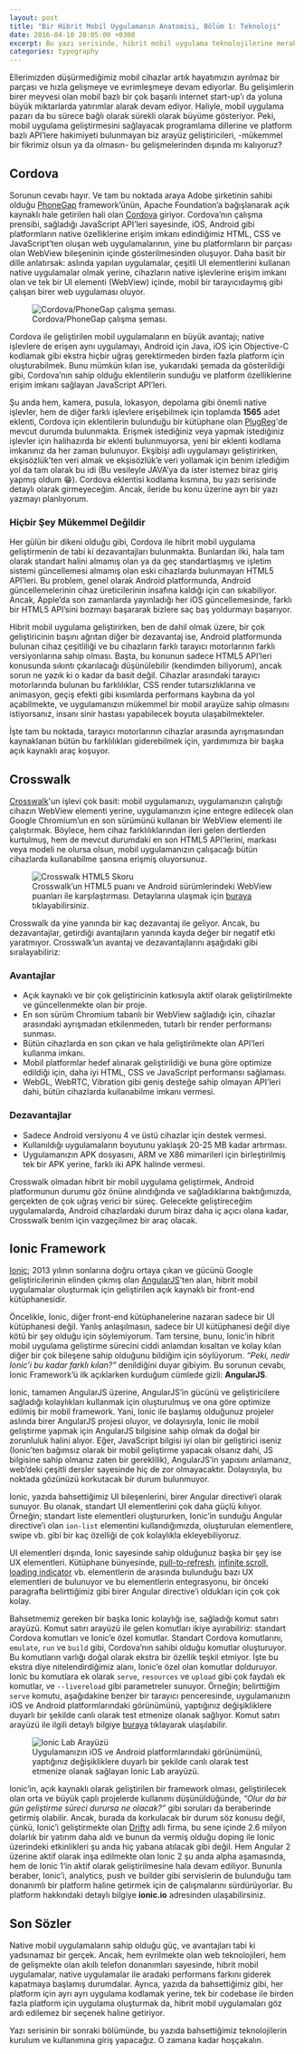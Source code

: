 ```yaml
---
layout: post
title: "Bir Hibrit Mobil Uygulamanın Anatomisi, Bölüm 1: Teknoloji"
date: 2016-04-10 20:05:00 +0300
excerpt: Bu yazı serisinde, hibrit mobil uygulama teknolojilerine merak salmam sonucunda ortaya çıkan ekşibişi adlı gayri resmi ekşisözlük uygulamasının geliştirme sürecinde edindiğim tecrübelerden bahsedeceğim. Serinin bu bölümü, hibrit mobil uygulama geliştirme teknolojilerinin tanıtımına ve işleyiş şekillerinin anlatılmasına dayalı olacak.
categories: typography
---
```

Ellerimizden düşürmediğimiz mobil cihazlar artık hayatımızın ayrılmaz bir parçası ve hızla gelişmeye ve evrimleşmeye 
devam ediyorlar. Bu gelişimlerin birer meyvesi olan mobil bazlı bir çok başarılı internet start-up’ı da yoluna büyük miktarlarda 
yatırımlar alarak devam ediyor. Haliyle, mobil uygulama pazarı da bu sürece bağlı olarak sürekli olarak büyüme gösteriyor. 
Peki, mobil uygulama geliştirmesini sağlayacak programlama dillerine ve platform bazlı API’lere hakimiyeti bulunmayan biz 
arayüz geliştiricileri, -mükemmel bir fikrimiz olsun ya da olmasın- bu gelişmelerinden dışında mı kalıyoruz?

## Cordova
Sorunun cevabı hayır. Ve tam bu noktada araya Adobe şirketinin sahibi olduğu [PhoneGap](http://phonegap.com/) framework’ünün, 
Apache Foundation’a bağışlanarak açık kaynaklı hale getirilen hali olan [Cordova](http://cordova.apache.org/) giriyor. 
Cordova’nın çalışma prensibi, sağladığı JavaScript API’leri sayesinde, iOS, Android gibi platformların native özelliklerine 
erişim imkanı edindiğimiz HTML, CSS ve JavaScript’ten oluşan web uygulamalarının, yine bu platformların bir parçası olan WebView 
bileşeninin içinde gösterilmesinden oluşuyor. Daha basit bir dille anlatırsak: aslında yapılan uygulamalar, çeşitli UI elementlerini 
kullanan native uygulamalar olmak yerine, cihazların native işlevlerine erişim imkanı olan ve tek bir UI elementi (WebView) içinde, 
mobil bir tarayıcıdaymış gibi çalışan birer web uygulaması oluyor.


<figure class="image">
    <img data-action="zoom" src="{{ site.url }}/assets/post-images/2016/cordova-diagram.png" alt="Cordova/PhoneGap çalışma şeması.">
    <figcaption data-title-align="left top">Cordova/PhoneGap çalışma şeması.</figcaption>
</figure>

Cordova ile geliştirilen mobil uygulamaların en büyük avantajı; native işlevlere de erişen aynı uygulamayı, Android için Java, 
iOS için Objective-C kodlamak gibi ekstra hiçbir uğraş gerektirmeden birden fazla platform için oluşturabilmek. Bunu mümkün kılan ise, 
yukarıdaki şemada da gösterildiği gibi, Cordova’nın sahip olduğu eklentilerin sunduğu ve platform özelliklerine erişim imkanı sağlayan JavaScript API’leri.

Şu anda hem, kamera, pusula, lokasyon, depolama gibi önemli native işlevler, hem de diğer farklı işlevlere erişebilmek için 
toplamda **1565** adet eklenti, Cordova için eklentilerin bulunduğu bir kütüphane olan [PlugReg](http://plugreg.com/)'de 
mevcut durumda bulunmakta. Erişmek istediğiniz veya yapmak istediğiniz işlevler için halihazırda bir eklenti bulunmuyorsa, 
yeni bir eklenti kodlama imkanınız da her zaman bulunuyor. Ekşibişi adlı uygulamayı geliştirirken, ekşisözlük’ten veri almak 
ve ekşisözlük’e veri yollamak için benim izlediğim yol da tam olarak bu idi (Bu vesileyle JAVA’ya da ister istemez biraz 
giriş yapmış oldum :grin:). Cordova eklentisi kodlama kısmına, bu yazı serisinde detaylı olarak girmeyeceğim. Ancak, ileride 
bu konu üzerine ayrı bir yazı yazmayı planlıyorum.

### Hiçbir Şey Mükemmel Değildir
Her gülün bir dikeni olduğu gibi, Cordova ile hibrit mobil uygulama geliştirmenin de tabi ki dezavantajları bulunmakta. 
Bunlardan ilki, hala tam olarak standart halini almamış olan ya da geç standartlaşmış ve işletim sistemi güncellemesi almamış olan 
eski cihazlarda bulunmayan HTML5 API’leri. Bu problem, genel olarak Android platformunda, Android güncellemelerinin cihaz 
üreticilerinin insafına kaldığı için can sıkabiliyor. Ancak, Apple’da son zamanlarda yayınladığı her iOS güncellemesinde, 
farklı bir HTML5 API’sini bozmayı başararak bizlere saç baş yoldurmayı başarıyor.

Hibrit mobil uygulama geliştirirken, ben de dahil olmak üzere, bir çok geliştiricinin başını ağrıtan diğer bir dezavantaj ise, 
Android platformunda bulunan cihaz çeşitliliği ve bu cihazların farklı tarayıcı motorlarının farklı versiyonlarına sahip olması. 
Başta, bu konunun sadece HTML5 API’leri konusunda sıkıntı çıkarılacağı düşünülebilir (kendimden biliyorum), ancak sorun 
ne yazık ki o kadar da basit değil. Cihazlar arasındaki tarayıcı motorlarında bulunan bu farklılıklar, CSS render tutarsızlıklarına 
ve animasyon, geçiş efekti gibi kısımlarda performans kaybına da yol açabilmekte, ve uygulamanızın mükemmel bir mobil 
arayüze sahip olmasını istiyorsanız, insanı sinir hastası yapabilecek boyuta ulaşabilmekteler.

İşte tam bu noktada, tarayıcı motorlarının cihazlar arasında ayrışmasından kaynaklanan bütün bu farklılıkları giderebilmek 
için, yardımımıza bir başka açık kaynaklı araç koşuyor.

## Crosswalk
[Crosswalk](https://crosswalk-project.org/)'un işlevi çok basit: mobil uygulamanızı, uygulamanızın çalıştığı cihazın WebView elementi yerine, uygulamanızın 
içine entegre edilecek olan Google Chromium’un en son sürümünü kullanan bir WebView elementi ile çalıştırmak. Böylece, hem 
cihaz farklılıklarından ileri gelen dertlerden kurtulmuş, hem de mevcut durumdaki en son HTML5 API’lerini, markası veya modeli 
ne olursa olsun, mobil uygulamanızın çalışacağı bütün cihazlarda kullanabilme şansına erişmiş oluyorsunuz.

<figure class="image">
    <img data-action="zoom" src="{{ site.url }}/assets/post-images/2016/crosswalk-score.png" alt="Crosswalk HTML5 Skoru">
    <figcaption>Crosswalk’un HTML5 puanı ve Android sürümlerindeki WebView puanları ile karşılaştırması. Detaylarına ulaşmak için 
    <a href="http://html5test.com/compare/browser/9cbef32ae5c9ace9/android-5.0/android-4.4/android-4.2/android-4.0.html">buraya</a> tıklayabilirsiniz.</figcaption>
</figure>

Crosswalk da yine yanında bir kaç dezavantaj ile geliyor. Ancak, bu dezavantajlar, getirdiği avantajların yanında kayda 
değer bir negatif etki yaratmıyor. Crosswalk’un avantaj ve dezavantajlarını aşağıdaki gibi sıralayabiliriz:

### Avantajlar
- Açık kaynaklı ve bir çok geliştiricinin katkısıyla aktif olarak geliştirilmekte ve güncellenmekte olan bir proje.
- En son sürüm Chromium tabanlı bir WebView sağladığı için, cihazlar arasındaki ayrışmadan etkilenmeden, tutarlı bir render performansı sunması.
- Bütün cihazlarda en son çıkan ve hala geliştirilmekte olan API’leri kullanma imkanı.
- Mobil platformlar hedef alınarak geliştirildiği ve buna göre optimize edildiği için, daha iyi HTML, CSS ve JavaScript performansı sağlaması.
- WebGL, WebRTC, Vibration gibi geniş desteğe sahip olmayan API’leri dahi, bütün cihazlarda kullanabilme imkanı vermesi.

### Dezavantajlar
- Sadece Android versiyonu 4 ve üstü cihazlar için destek vermesi.
- Kullanıldığı uygulamaların boyutunu yaklaşık 20-25 MB kadar artırması.
- Uygulamanızın APK dosyasını, ARM ve X86 mimarileri için birleştirilmiş tek bir APK yerine, farklı iki APK halinde vermesi.

Crosswalk olmadan hibrit bir mobil uygulama geliştirmek, Android platformunun durumu göz önüne alındığında ve sağladıklarına baktığımızda, 
gerçekten de çok uğraş verici bir süreç. Gelecekte geliştireceğim uygulamalarda, Android cihazlardaki durum biraz daha iç açıcı olana kadar, 
Crosswalk benim için vazgeçilmez bir araç olacak.

## Ionic Framework
[Ionic](http://ionicframework.com/); 2013 yılının sonlarına doğru ortaya çıkan ve gücünü Google geliştiricilerinin elinden çıkmış olan 
[AngularJS](https://www.angularjs.org/)'ten alan, hibrit mobil uygulamalar oluşturmak için geliştirilen açık kaynaklı bir front-end kütüphanesidir.

Öncelikle, Ionic, diğer front-end kütüphanelerine nazaran sadece bir UI kütüphanesi değil. Yanlış anlaşılmasın, sadece bir UI 
kütüphanesi değil diye kötü bir şey olduğu için söylemiyorum. Tam tersine, bunu, Ionic’in hibrit mobil uygulama geliştirme 
sürecini ciddi anlamdan kısaltan ve kolay kılan diğer bir çok bileşene sahip olduğunu bildiğim için söylüyorum. *“Peki, nedir Ionic’i bu kadar farklı kılan?”* 
denildiğini duyar gibiyim. Bu sorunun cevabı, Ionic Framework’ü ilk açıklarken kurduğum cümlede gizli: **AngularJS**.

Ionic, tamamen AngularJS üzerine, AngularJS’in gücünü ve geliştiricilere sağladığı kolaylıkları kullanmak için oluşturulmuş 
ve ona göre optimize edilmiş bir mobil framework. Yani, Ionic ile başlamış olduğunuz projeler aslında birer AngularJS projesi 
oluyor, ve dolayısıyla, Ionic ile mobil geliştirme yapmak için AngularJS bilgisine sahip olmak da doğal bir zorunluluk halini 
alıyor. Eğer, JavaScript bilgisi iyi olan bir geliştirici iseniz (Ionic’ten bağımsız olarak bir mobil geliştirme yapacak olsanız dahi, 
JS bilgisine sahip olmanız zaten bir gereklilik), AngularJS’in yapısını anlamanız, web’deki çeşitli dersler sayesinde hiç de 
zor olmayacaktır. Dolayısıyla, bu noktada gözünüzü korkutacak bir durum bulunmuyor.

Ionic, yazıda bahsettiğimiz UI bileşenlerini, birer Angular directive‘i olarak sunuyor. Bu olanak, standart UI elementlerini 
çok daha güçlü kılıyor. Örneğin; standart liste elementleri oluştururken, Ionic’in sunduğu Angular directive’i olan `ion-list` 
elementini kullandığımızda, oluşturulan elementlere, swipe vb. gibi bir kaç özelliği de çok kolaylıkla ekleyebiliyoruz.

UI elementleri dışında, Ionic sayesinde sahip olduğunuz başka bir şey ise UX elementleri. Kütüphane bünyesinde, 
[pull-to-refresh](http://ionicframework.com/docs/api/directive/ionRefresher/), [infinite scroll](http://ionicframework.com/docs/api/directive/ionInfiniteScroll/), 
[loading indicator](http://ionicframework.com/docs/api/service/$ionicLoading/) vb. elementlerin de arasında bulunduğu bazı 
UX elementleri de bulunuyor ve bu elementlerin entegrasyonu, bir önceki paragrafta belirttiğimiz gibi birer Angular directive’i oldukları için çok çok kolay.

Bahsetmemiz gereken bir başka Ionic kolaylığı ise, sağladığı komut satırı arayüzü. Komut satırı arayüzü ile gelen komutları 
ikiye ayırabiliriz: standart Cordova komutları ve Ionic’e özel komutlar. Standart Cordova komutlarını, `emulate`, `run` ve `build` gibi, 
Cordova’nın sahibi olduğu komutlar oluşturuyor. Bu komutların varlığı doğal olarak ekstra bir özellik teşkil etmiyor. 
İşte bu ekstra diye nitelendirdiğimiz alanı, Ionic’e özel olan komutlar dolduruyor. Ionic bu komutlara ek olarak `serve`, 
`resources` ve `upload` gibi çok faydalı ek komutlar, ve `--livereload` gibi parametreler sunuyor. Örneğin; belirttiğim `serve` komutu, 
aşağıdakine benzer bir tarayıcı penceresinde, uygulamanızın iOS ve Android platformlarındaki görünümünü, yaptığınız değişikliklere 
duyarlı bir şekilde canlı olarak test etmenize olanak sağlıyor. Komut satırı arayüzü ile ilgili detaylı bilgiye 
[buraya](http://ionicframework.com/docs/cli/) tıklayarak ulaşılabilir.

<figure class="image">
    <img data-action="zoom" src="{{ site.url }}/assets/post-images/2016/ionic-lab.png" alt="Ionic Lab Arayüzü">
    <figcaption data-title-align="right top">Uygulamanızın iOS ve Android platformlarındaki görünümünü, yaptığınız değişikliklere 
    duyarlı bir şekilde canlı olarak test etmenize olanak sağlayan Ionic Lab arayüzü.</figcaption>
</figure>

Ionic’in, açık kaynaklı olarak geliştirilen bir framework olması, geliştirilecek olan orta ve büyük çaplı projelerde kullanımı düşünüldüğünde, 
*“Olur da bir gün geliştirme süreci durursa ne olacak?”* gibi soruları da beraberinde getirmiş olabilir. Ancak, burada da korkulacak 
bir durum söz konusu değil, çünkü, Ionic’i geliştirmekte olan [Drifty](http://drifty.com/) adlı firma, bu sene içinde 2.6 milyon dolarlık 
bir yatırım daha aldı ve bunun da vermiş olduğu doping ile Ionic üzerindeki etkinlikleri şu anda hiç yabana atılacak gibi değil. 
Hem Angular 2 üzerine aktif olarak inşa edilmekte olan Ionic 2 şu anda alpha aşamasında, hem de Ionic 1‘in aktif olarak 
geliştirilmesine hala devam ediliyor. Bununla beraber, Ionic’i, analytics, push ve builder gibi servislerin de bulunduğu 
tam donanımlı bir platform haline getirmek için de çalışmalarını sürdürüyorlar. Bu platform hakkındaki detaylı bilgiye **ionic.io** adresinden ulaşabilirsiniz.

## Son Sözler
Native mobil uygulamaların sahip olduğu güç, ve avantajları tabi ki yadsınamaz bir gerçek. Ancak, hem evrilmekte olan web teknolojileri, 
hem de gelişmekte olan akıllı telefon donanımları sayesinde, hibrit mobil uygulamalar, native uygulamalar ile aradaki performans 
farkını giderek kapatmaya başlamış durumdalar. Ayrıca, yazıda da bahsettiğimiz gibi, her platform için ayrı ayrı uygulama kodlamak 
yerine, tek bir codebase ile birden fazla platform için uygulama oluşturmak da, hibrit mobil uygulamaları göz ardı edilemez bir seçenek haline getiriyor.

Yazı serisinin bir sonraki bölümünde, bu yazıda bahsettiğimiz teknolojilerin kurulum ve kullanımına giriş yapacağız. O zamana kadar hoşçakalın.